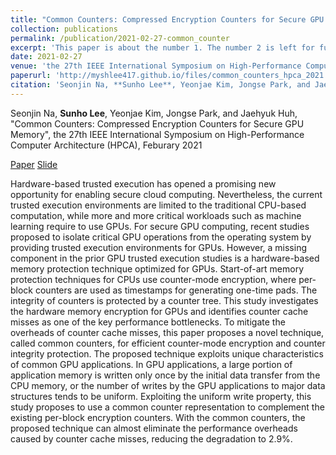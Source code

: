```yaml
---
title: "Common Counters: Compressed Encryption Counters for Secure GPU Memory"
collection: publications
permalink: /publication/2021-02-27-common_counter
excerpt: 'This paper is about the number 1. The number 2 is left for future work.'
date: 2021-02-27
venue: 'the 27th IEEE International Symposium on High-Performance Computer Architecture (HPCA)'
paperurl: 'http://myshlee417.github.io/files/common_counters_hpca_2021.pdf'
citation: 'Seonjin Na, **Sunho Lee**, Yeonjae Kim, Jongse Park, and Jaehyuk Huh, &quot;Common Counters: Compressed Encryption Counters for Secure GPU Memory&quot;, the 27th IEEE International Symposium on High-Performance Computer Architecture (HPCA), Feburary 2021'
---
```

Seonjin Na, **Sunho Lee**, Yeonjae Kim, Jongse Park, and Jaehyuk Huh, &quot;Common Counters: Compressed Encryption Counters for Secure GPU Memory&quot;, the 27th IEEE International Symposium on High-Performance Computer Architecture (HPCA), Feburary 2021

[Paper](http://myshlee417.github.io/files/common_counters_hpca_2021.pdf) [Slide](http://myshlee417.github.io/files/common_counters_slide_hpca_2021.pdf)

Hardware-based trusted execution has opened a promising new opportunity for enabling secure cloud computing. Nevertheless, the current trusted execution environments are limited to the traditional CPU-based computation, while more and more critical workloads such as machine learning require to use GPUs. For secure GPU computing, recent studies proposed to isolate critical GPU operations from the operating system by providing trusted execution environments for GPUs. However, a missing component in the prior GPU trusted execution studies is a hardware-based memory protection technique optimized for GPUs. Start-of-art memory protection techniques for CPUs use counter-mode encryption, where per-block counters are used as timestamps for generating one-time pads. The integrity of counters is protected by a counter tree. This study investigates the hardware memory encryption for GPUs and identifies counter cache misses as one of the key performance bottlenecks. To mitigate the overheads of counter cache misses, this paper proposes a novel technique, called common counters, for efficient counter-mode encryption and counter integrity protection. The proposed technique exploits unique characteristics of common GPU applications. In GPU applications, a large portion of application memory is written only once by the initial data transfer from the CPU memory, or the number of writes by the GPU applications to major data structures tends to be uniform. Exploiting the uniform write property, this study proposes to use a common counter representation to complement the existing per-block encryption counters. With the common counters, the proposed technique can almost eliminate the performance overheads caused by counter cache misses, reducing the degradation to 2.9%.
